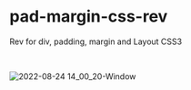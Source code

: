 # pad-margin-css-rev
Rev for div, padding, margin and Layout CSS3

<br>

![2022-08-24 14_00_20-Window](https://user-images.githubusercontent.com/16153844/186478832-932cb3f4-d194-48f6-88d5-215af6c50f16.png)
